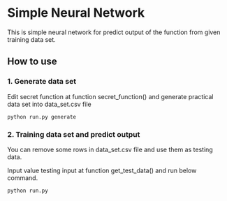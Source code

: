 # Simple Neural Network

This is simple neural network for predict output of the function from given training data set.

## How to use
### 1. Generate data set
Edit secret function at function secret_function() and generate practical data set into data_set.csv file

```
python run.py generate
```
### 2. Training data set and predict output
You can remove some rows in data_set.csv file and use them as testing data.

Input value testing input at function get_test_data() and run below command.

```
python run.py
```
